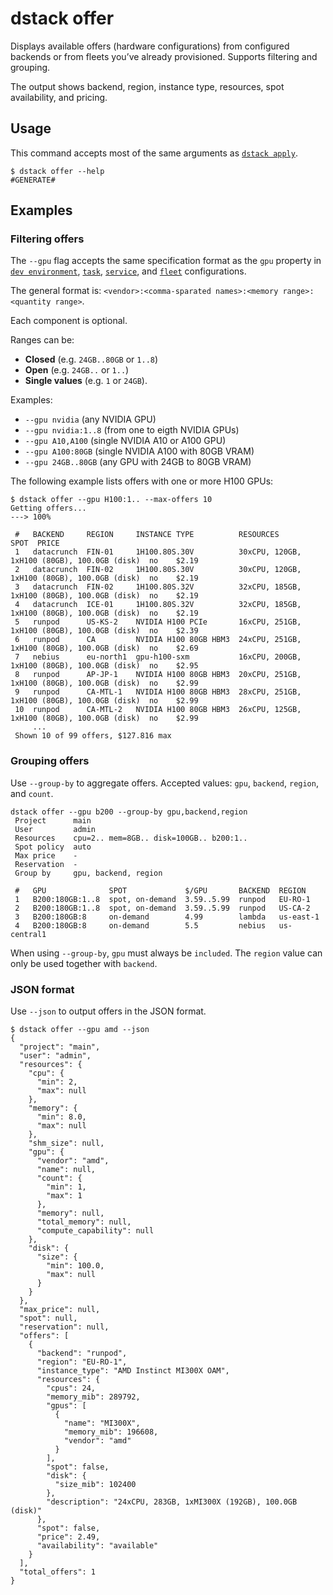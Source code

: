 # dstack offer

Displays available offers (hardware configurations) from configured backends or from fleets you’ve already provisioned. Supports filtering and grouping.

The output shows backend, region, instance type, resources, spot availability, and pricing.

## Usage

This command accepts most of the same arguments as [`dstack apply`](apply.md).

<div class="termy">

```shell
$ dstack offer --help
#GENERATE#
```

</div>

## Examples

### Filtering offers

The `--gpu` flag accepts the same specification format as the `gpu` property in [`dev environment`](../../../concepts/dev-environments.md), [`task`](../../../concepts/tasks.md), 
[`service`](../../../concepts/services.md), and [`fleet`](../../../concepts/fleets.md) configurations.

The general format is: `<vendor>:<comma-sparated names>:<memory range>:<quantity range>`.

Each component is optional. 

Ranges can be:

* **Closed** (e.g. `24GB..80GB` or `1..8`)
* **Open** (e.g. `24GB..` or `1..`)
* **Single values** (e.g. `1` or `24GB`).

Examples:

* `--gpu nvidia` (any NVIDIA GPU)
* `--gpu nvidia:1..8` (from one to eigth NVIDIA GPUs)
* `--gpu A10,A100` (single NVIDIA A10 or A100 GPU)
* `--gpu A100:80GB` (single NVIDIA A100 with 80GB VRAM)
* `--gpu 24GB..80GB` (any GPU with 24GB to 80GB VRAM)

<!-- TODO: Mention TPU -->
<!-- TODO: For TPU: support https://github.com/dstackai/dstack/issues/2154 -->

The following example lists offers with one or more H100 GPUs:

<div class="termy">

```shell
$ dstack offer --gpu H100:1.. --max-offers 10
Getting offers...
---> 100%

 #   BACKEND     REGION     INSTANCE TYPE          RESOURCES                                     SPOT  PRICE   
 1   datacrunch  FIN-01     1H100.80S.30V          30xCPU, 120GB, 1xH100 (80GB), 100.0GB (disk)  no    $2.19   
 2   datacrunch  FIN-02     1H100.80S.30V          30xCPU, 120GB, 1xH100 (80GB), 100.0GB (disk)  no    $2.19   
 3   datacrunch  FIN-02     1H100.80S.32V          32xCPU, 185GB, 1xH100 (80GB), 100.0GB (disk)  no    $2.19   
 4   datacrunch  ICE-01     1H100.80S.32V          32xCPU, 185GB, 1xH100 (80GB), 100.0GB (disk)  no    $2.19   
 5   runpod      US-KS-2    NVIDIA H100 PCIe       16xCPU, 251GB, 1xH100 (80GB), 100.0GB (disk)  no    $2.39   
 6   runpod      CA         NVIDIA H100 80GB HBM3  24xCPU, 251GB, 1xH100 (80GB), 100.0GB (disk)  no    $2.69   
 7   nebius      eu-north1  gpu-h100-sxm           16xCPU, 200GB, 1xH100 (80GB), 100.0GB (disk)  no    $2.95   
 8   runpod      AP-JP-1    NVIDIA H100 80GB HBM3  20xCPU, 251GB, 1xH100 (80GB), 100.0GB (disk)  no    $2.99   
 9   runpod      CA-MTL-1   NVIDIA H100 80GB HBM3  28xCPU, 251GB, 1xH100 (80GB), 100.0GB (disk)  no    $2.99   
 10  runpod      CA-MTL-2   NVIDIA H100 80GB HBM3  26xCPU, 125GB, 1xH100 (80GB), 100.0GB (disk)  no    $2.99   
     ...                                                                                                                
 Shown 10 of 99 offers, $127.816 max
```

</div>

### Grouping offers

Use `--group-by` to aggregate offers. Accepted values: `gpu`, `backend`, `region`, and `count`.

<div class="termy">

```shell
dstack offer --gpu b200 --group-by gpu,backend,region
 Project      main
 User         admin
 Resources    cpu=2.. mem=8GB.. disk=100GB.. b200:1..
 Spot policy  auto
 Max price    -
 Reservation  -
 Group by     gpu, backend, region

 #   GPU              SPOT             $/GPU       BACKEND  REGION
 1   B200:180GB:1..8  spot, on-demand  3.59..5.99  runpod   EU-RO-1
 2   B200:180GB:1..8  spot, on-demand  3.59..5.99  runpod   US-CA-2
 3   B200:180GB:8     on-demand        4.99        lambda   us-east-1
 4   B200:180GB:8     on-demand        5.5         nebius   us-central1
```

</div>

When using `--group-by`, `gpu` must always be `included`.
The `region` value can only be used together with `backend`.

### JSON format
    
Use `--json` to output offers in the JSON format.

<div class="termy">

```shell
$ dstack offer --gpu amd --json
{
  "project": "main",
  "user": "admin",
  "resources": {
    "cpu": {
      "min": 2,
      "max": null
    },
    "memory": {
      "min": 8.0,
      "max": null
    },
    "shm_size": null,
    "gpu": {
      "vendor": "amd",
      "name": null,
      "count": {
        "min": 1,
        "max": 1
      },
      "memory": null,
      "total_memory": null,
      "compute_capability": null
    },
    "disk": {
      "size": {
        "min": 100.0,
        "max": null
      }
    }
  },
  "max_price": null,
  "spot": null,
  "reservation": null,
  "offers": [
    {
      "backend": "runpod",
      "region": "EU-RO-1",
      "instance_type": "AMD Instinct MI300X OAM",
      "resources": {
        "cpus": 24,
        "memory_mib": 289792,
        "gpus": [
          {
            "name": "MI300X",
            "memory_mib": 196608,
            "vendor": "amd"
          }
        ],
        "spot": false,
        "disk": {
          "size_mib": 102400
        },
        "description": "24xCPU, 283GB, 1xMI300X (192GB), 100.0GB (disk)"
      },
      "spot": false,
      "price": 2.49,
      "availability": "available"
    }
  ],
  "total_offers": 1
}
```

</div>
